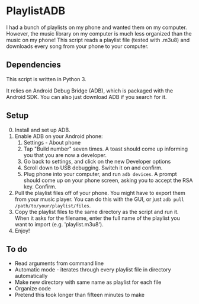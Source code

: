 # PlaylistADB

I had a bunch of playlists on my phone and wanted them on my computer. However, the music library on my computer is much less organized than the music on my phone! This script reads a playlist file (tested with .m3u8) and downloads every song from your phone to your computer.

## Dependencies
This script is written in Python 3.

It relies on Android Debug Bridge (ADB), which is packaged with the Android SDK. You can also just download ADB if you search for it.

## Setup
0. Install and set up ADB.
1. Enable ADB on your Android phone:
    1. Settings - About phone
    2. Tap "Build number" seven times. A toast should come up informing you that you are now a developer.
    3. Go back to settings, and click on the new Developer options
    4. Scroll down to USB debugging. Switch it on and confirm.
    5. Plug phone into your computer, and run `adb devices`. A prompt should come up on your phone screen, asking you to accept the RSA key. Confirm.
2. Pull the playlist files off of your phone. You might have to export them from your music player. You can do this with the GUI, or just `adb pull /path/to/your/playlist/files`.
3. Copy the playlist files to the same directory as the script and run it. When it asks for the filename, enter the full name of the playlist you want to import (e.g. 'playlist.m3u8').
4. Enjoy!

## To do
  * Read arguments from command line
  * Automatic mode - iterates through every playlist file in directory automatically
  * Make new directory with same name as playlist for each file
  * Organize code
  * Pretend this took longer than fifteen minutes to make
